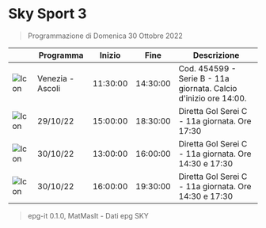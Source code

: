 # Sky Sport 3
> Programmazione di Domenica 30 Ottobre 2022

||Programma|Inizio|Fine|Descrizione|
|---|---|---|---|---|
|![Icon](https://guidatv.sky.it/uuid/d064b822-8d50-4819-b3a5-fc559797569d/cover?md5ChecksumParam=90eba71aee68d6ae605c83dd3ec9cb50)|Venezia - Ascoli|11:30:00|14:30:00|Cod. 454599 - Serie B - 11a giornata. Calcio d&#039;inizio ore 14:00.
|![Icon](https://guidatv.sky.it/uuid/3b11253f-2518-42ff-ab68-e07418197c2f/cover?md5ChecksumParam=615279982f392a3e63c393d4c355c0c8)|29/10/22|15:00:00|18:30:00|Diretta Gol Serei C - 11a giornata. Ore 17:30
|![Icon](https://guidatv.sky.it/uuid/04c4d635-9f41-40d5-9a66-c0382b157b05/cover?md5ChecksumParam=615279982f392a3e63c393d4c355c0c8)|30/10/22|13:00:00|16:00:00|Diretta Gol Serei C - 11a giornata. Ore 14:30 e 17:30
|![Icon](https://guidatv.sky.it/uuid/04c4d635-9f41-40d5-9a66-c0382b157b05/cover?md5ChecksumParam=615279982f392a3e63c393d4c355c0c8)|30/10/22|16:00:00|19:30:00|Diretta Gol Serei C - 11a giornata. Ore 14:30 e 17:30



 > epg-it 0.1.0, MatMasIt - Dati epg SKY